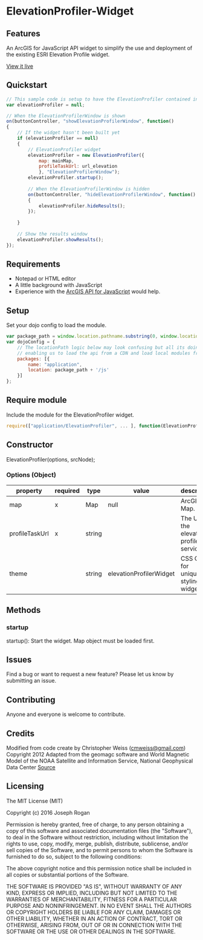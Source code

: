 # ElevationProfiler-Widget

## Features
An ArcGIS for JavaScript API widget to simplify the use and deployment of the existing ESRI Elevation Profile widget.

[View it live](http://joerogan.ca/maps/joegis/)

## Quickstart
```javascript
// This sample code is setup to have the ElevationProfiler contained in a Dojo FloatingPane.  The widget is created the first time a button is clicked, and the results dialog is shown/hidden when the main button is clicked.
var elevationProfiler = null;

// When the ElevationProfilerWindow is shown
on(buttonController, "showElevationProfilerWindow", function()
{
    // If the widget hasn't been built yet
    if (elevationProfiler == null)
    {
        // ElevationProfiler widget
        elevationProfiler = new ElevationProfiler({
            map: mainMap,
            profileTaskUrl: url_elevation
            }, "ElevationProfilerWindow");
        elevationProfiler.startup();
        
        // When the ElevationProfilerWindow is hidden
        on(buttonController, "hideElevationProfilerWindow", function()
        {
            elevationProfiler.hideResults();
        });
        
    }
    
    // Show the results window
    elevationProfiler.showResults();
});
```

## Requirements
* Notepad or HTML editor
* A little background with JavaScript
* Experience with the [ArcGIS API for JavaScript](https://developers.arcgis.com/javascript/) would help.

## Setup
Set your dojo config to load the module.

```javascript
var package_path = window.location.pathname.substring(0, window.location.pathname.lastIndexOf('/'));
var dojoConfig = {
    // The locationPath logic below may look confusing but all its doing is
    // enabling us to load the api from a CDN and load local modules from the correct location.
    packages: [{
        name: "application",
        location: package_path + '/js'
    }]
};
```

## Require module
Include the module for the ElevationProfiler widget.

```javascript
require(["application/ElevationProfiler", ... ], function(ElevationProfiler, ... ){ ... });
```

## Constructor
ElevationProfiler(options, srcNode);

### Options (Object)
|property|required|type|value|description|
|---|---|---|---|---|
|map|x|Map|null|ArcGIS JS Map.|
|profileTaskUrl|x|string||The URL to the elevation profile service.|
|theme||string|elevationProfilerWidget|CSS Class for uniquely styling the widget.|

## Methods
### startup
startup(): Start the widget.  Map object must be loaded first.

## Issues
Find a bug or want to request a new feature?  Please let us know by submitting an issue.

## Contributing
Anyone and everyone is welcome to contribute.

## Credits
Modified from code create by Christopher Weiss (cmweiss@gmail.com) Copyright 2012
Adapted from the geomagc software and World Magnetic Model of the NOAA
Satellite and Information Service, National Geophysical Data Center
[Source](http://www.ngdc.noaa.gov/geomag/WMM/DoDWMM.shtml)

## Licensing
The MIT License (MIT)

Copyright (c) 2016 Joseph Rogan

Permission is hereby granted, free of charge, to any person obtaining a copy
of this software and associated documentation files (the "Software"), to deal
in the Software without restriction, including without limitation the rights
to use, copy, modify, merge, publish, distribute, sublicense, and/or sell
copies of the Software, and to permit persons to whom the Software is
furnished to do so, subject to the following conditions:

The above copyright notice and this permission notice shall be included in all
copies or substantial portions of the Software.

THE SOFTWARE IS PROVIDED "AS IS", WITHOUT WARRANTY OF ANY KIND, EXPRESS OR
IMPLIED, INCLUDING BUT NOT LIMITED TO THE WARRANTIES OF MERCHANTABILITY,
FITNESS FOR A PARTICULAR PURPOSE AND NONINFRINGEMENT. IN NO EVENT SHALL THE
AUTHORS OR COPYRIGHT HOLDERS BE LIABLE FOR ANY CLAIM, DAMAGES OR OTHER
LIABILITY, WHETHER IN AN ACTION OF CONTRACT, TORT OR OTHERWISE, ARISING FROM,
OUT OF OR IN CONNECTION WITH THE SOFTWARE OR THE USE OR OTHER DEALINGS IN THE
SOFTWARE.

